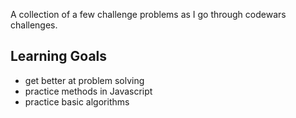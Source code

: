 A collection of a few challenge problems as I go through codewars challenges.

## Learning Goals
- get better at problem solving
- practice methods in Javascript
- practice basic algorithms

